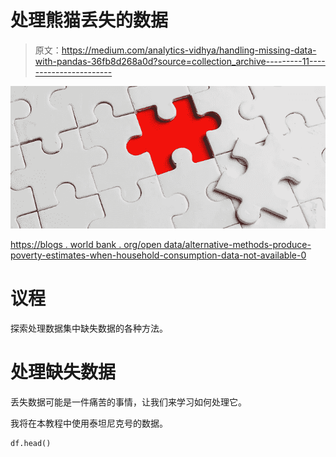 # 处理熊猫丢失的数据

> 原文：<https://medium.com/analytics-vidhya/handling-missing-data-with-pandas-36fb8d268a0d?source=collection_archive---------11----------------------->

![](img/9a8d4761cffd407403ae2763bcf93090.png)

[https://blogs . world bank . org/open data/alternative-methods-produce-poverty-estimates-when-household-consumption-data-not-available-0](https://blogs.worldbank.org/opendata/alternative-methods-produce-poverty-estimates-when-household-consumption-data-are-not-available-0)

# 议程

探索处理数据集中缺失数据的各种方法。

# 处理缺失数据

丢失数据可能是一件痛苦的事情，让我们来学习如何处理它。

我将在本教程中使用泰坦尼克号的数据。

```
df.head()
```